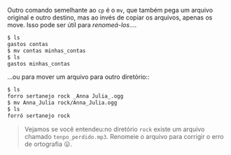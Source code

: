 Outro comando semelhante ao `cp` é o `mv`, que também pega um arquivo original e outro destino, mas ao invés de copiar os arquivos, apenas os move. Isso pode ser útil para _renomeá-los_....

```bash
$ ls
gastos contas
$ mv contas minhas_contas
$ ls
gastos minhas_contas
```

...ou para mover um arquivo para outro diretório::

```bash
$ ls  
forro sertanejo rock _Anna Julia_.ogg
$ mv Anna_Julia rock/Anna_Julia.ogg
$ ls
forró sertanejo rock
```

> Vejamos se você entendeu:no diretório `rock` existe um arquivo chamado `tenpo_perdido.mp3`. Renomeie o arquivo para corrigir o erro de ortografia :stuck_out_tongue:.
